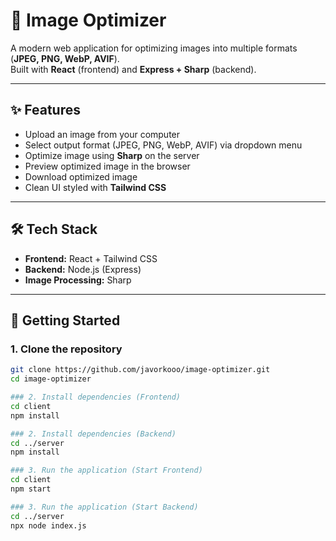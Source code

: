# 📸 Image Optimizer

A modern web application for optimizing images into multiple formats (**JPEG, PNG, WebP, AVIF**).  
Built with **React** (frontend) and **Express + Sharp** (backend).  

---

## ✨ Features
- Upload an image from your computer  
- Select output format (JPEG, PNG, WebP, AVIF) via dropdown menu  
- Optimize image using **Sharp** on the server  
- Preview optimized image in the browser  
- Download optimized image  
- Clean UI styled with **Tailwind CSS**

---

## 🛠️ Tech Stack
- **Frontend:** React + Tailwind CSS  
- **Backend:** Node.js (Express)  
- **Image Processing:** Sharp  

---

## 🚀 Getting Started

### 1. Clone the repository
```bash
git clone https://github.com/javorkooo/image-optimizer.git
cd image-optimizer

### 2. Install dependencies (Frontend)
cd client
npm install

### 2. Install dependencies (Backend)
cd ../server
npm install

### 3. Run the application (Start Frontend)
cd client
npm start

### 3. Run the application (Start Backend)
cd ../server
npx node index.js
